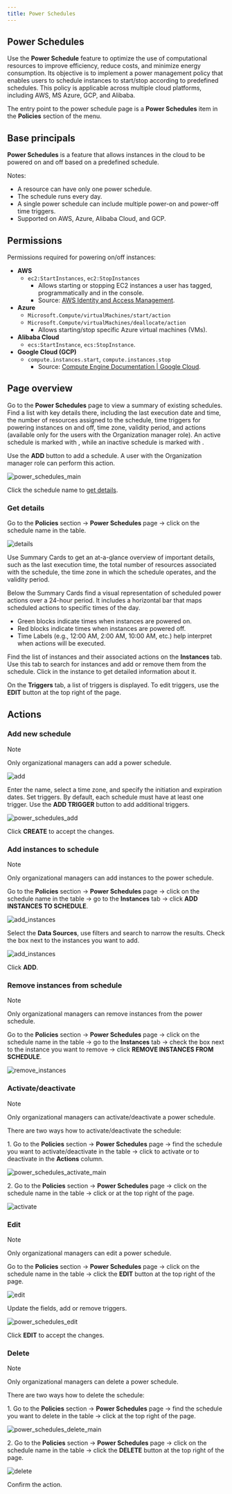 ```yaml
---
title: Power Schedules 
---
```


## Power Schedules

Use the **Power Schedule** feature to optimize the use of computational resources to improve efficiency, reduce costs, and minimize energy consumption. Its objective is to implement a power management policy that enables users to schedule instances to start/stop according to predefined schedules. This policy is applicable across multiple cloud platforms, including AWS, MS Azure, GCP, and Alibaba.

The entry point to the power schedule page is a **Power Schedules** item in the **Policies** section of the menu.

## Base principals

**Power Schedules** is a feature that allows instances in the cloud to be powered on and off based on a predefined schedule.

Notes:

- A resource can have only one power schedule.
- The schedule runs every day.
- A single power schedule can include multiple power-on and power-off time triggers.
- Supported on AWS, Azure, Alibaba Cloud, and GCP.

## Permissions

Permissions required for powering on/off instances:

- **AWS**
	- `ec2:StartInstances`, `ec2:StopInstances`
		- Allows starting or stopping EC2 instances a user has tagged, programmatically and in the console.
		- Source: [AWS Identity and Access Management](https://docs.aws.amazon.com/IAM/latest/UserGuide/reference_policies_examples_ec2_tag-owner.html).
- **Azure**
	- `Microsoft.Compute/virtualMachines/start/action`
	- `Microsoft.Compute/virtualMachines/deallocate/action`
		- Allows starting/stop specific Azure virtual machines (VMs).
- **Alibaba Cloud**
	- `ecs:StartInstance`, `ecs:StopInstance`.
- **Google Cloud (GCP)**
	- `compute.instances.start`, `compute.instances.stop`
		- Source: [Compute Engine Documentation | Google Cloud](https://cloud.google.com/compute/docs/access/managing-access-to-resources).

## Page overview

Go to the **Power Schedules** page to view a summary of existing schedules. Find a list with key details there, including the last execution date and time, the number of resources assigned to the schedule, time triggers for powering instances on and off, time zone, validity period, and actions (available only for the users with the Organization manager role). An active schedule is marked with , while an inactive schedule is marked with .

Use the **ADD** button to add a schedule. A user with the Organization manager role can perform this action.

![power_schedules_main](https://cloudtuner-email-templates-image.s3.eu-north-1.amazonaws.com/documentation/powerschedules.png)

Click the schedule name to [get details](https://docs.cloudtuner.ai/Resources/Power%20Schedules#get-details).

### Get details

Go to the **Policies** section → **Power Schedules** page → click on the schedule name in the table.

![details](https://cloudtuner-email-templates-image.s3.eu-north-1.amazonaws.com/documentation/powerscheduledetails.png)

Use Summary Cards to get an at-a-glance overview of important details, such as the last execution time, the total number of resources associated with the schedule, the time zone in which the schedule operates, and the validity period.

Below the Summary Cards find a visual representation of scheduled power actions over a 24-hour period. It includes a horizontal bar that maps scheduled actions to specific times of the day.

- Green blocks indicate times when instances are powered on.
- Red blocks indicate times when instances are powered off.
- Time Labels (e.g., 12:00 AM, 2:00 AM, 10:00 AM, etc.) help interpret when actions will be executed.

Find the list of instances and their associated actions on the **Instances** tab. Use this tab to search for instances and add or remove them from the schedule. Click in the instance to get detailed information about it.

On the **Triggers** tab, a list of triggers is displayed. To edit triggers, use the **EDIT** button at the top right of the page.

## Actions

### Add new schedule

Note

Only organizational managers can add a power schedule.

![add](https://cloudtuner-email-templates-image.s3.eu-north-1.amazonaws.com/documentation/powerschedulesaddbutton.png)

Enter the name, select a time zone, and specify the initiation and expiration dates. Set triggers. By default, each schedule must have at least one trigger. Use the **ADD TRIGGER** button to add additional triggers.

![power_schedules_add](https://cloudtuner-email-templates-image.s3.eu-north-1.amazonaws.com/documentation/powerschaddition.png)

Click **CREATE** to accept the changes.

### Add instances to schedule

Note

Only organizational managers can add instances to the power schedule.

Go to the **Policies** section → **Power Schedules** page → click on the schedule name in the table → go to the **Instances** tab → click **ADD INSTANCES TO SCHEDULE**.

![add_instances](https://cloudtuner-email-templates-image.s3.eu-north-1.amazonaws.com/documentation/powerscheduledetails.png)

Select the **Data Sources**, use filters and search to narrow the results. Check the box next to the instances you want to add.

![add_instances](https://cloudtuner-email-templates-image.s3.eu-north-1.amazonaws.com/documentation/powerscheduleaddschedule.png)

Click **ADD**.

### Remove instances from schedule

Note

Only organizational managers can remove instances from the power schedule.

Go to the **Policies** section → **Power Schedules** page → click on the schedule name in the table → go to the **Instances** tab → check the box next to the instance you want to remove → click **REMOVE INSTANCES FROM SCHEDULE**.

![remove_instances](https://cloudtuner-email-templates-image.s3.eu-north-1.amazonaws.com/documentation/powerscheduleremoveinstance.png)

### Activate/deactivate

Note

Only organizational managers can activate/deactivate a power schedule.

There are two ways how to activate/deactivate the schedule:

1\. Go to the **Policies** section → **Power Schedules** page → find the schedule you want to activate/deactivate in the table → click to activate or to deactivate in the **Actions** column.

![power_schedules_activate_main](https://cloudtuner-email-templates-image.s3.eu-north-1.amazonaws.com/documentation/powerscheduleactivate.png)

2\. Go to the **Policies** section → **Power Schedules** page → click on the schedule name in the table → click or at the top right of the page.

![activate](https://cloudtuner-email-templates-image.s3.eu-north-1.amazonaws.com/documentation/powerschedulearchive.png)

### Edit

Note

Only organizational managers can edit a power schedule.

Go to the **Policies** section → **Power Schedules** page → click on the schedule name in the table → click the **EDIT** button at the top right of the page.

![edit](https://cloudtuner-email-templates-image.s3.eu-north-1.amazonaws.com/documentation/powerschedulearchive.png)

Update the fields, add or remove triggers.

![power_schedules_edit](https://cloudtuner-email-templates-image.s3.eu-north-1.amazonaws.com/documentation/powerscheduleedit.png)

Click **EDIT** to accept the changes.

### Delete

Note

Only organizational managers can delete a power schedule.

There are two ways how to delete the schedule:

1\. Go to the **Policies** section → **Power Schedules** page → find the schedule you want to delete in the table → click at the top right of the page.

![power_schedules_delete_main](https://cloudtuner-email-templates-image.s3.eu-north-1.amazonaws.com/documentation/powerscheduledelete.png)

2\. Go to the **Policies** section → **Power Schedules** page → click on the schedule name in the table → click the **DELETE** button at the top right of the page.

![delete](https://cloudtuner-email-templates-image.s3.eu-north-1.amazonaws.com/documentation/powerschedulearchive.png)

Confirm the action.

